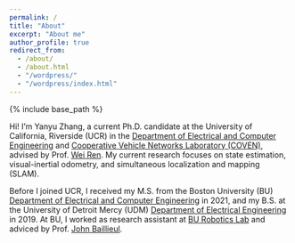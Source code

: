 ```yaml
---
permalink: /
title: "About"
excerpt: "About me"
author_profile: true
redirect_from: 
  - /about/
  - /about.html
  - "/wordpress/"
  - "/wordpress/index.html"
---
```


{% include base_path %}

Hi! I’m Yanyu Zhang, a current Ph.D. candidate at the University of California, Riverside (UCR) in the [Department of Electrical and Computer Engineering](https://www.ee.ucr.edu/) and [Cooperative Vehicle Networks Laboratory (COVEN)](https://coven.engr.ucr.edu/), advised by Prof. [Wei Ren](https://intra.ece.ucr.edu/~ren/). My current research focuses on state estimation, visual-inertial odometry, and simultaneous localization and mapping (SLAM). 

Before I joined UCR, I received my M.S. from the Boston University (BU) [Department of Electrical and Computer Engineering](https://www.bu.edu/eng/academics/departments-and-divisions/electrical-and-computer-engineering/) in 2021, and my B.S. at the University of Detroit Mercy (UDM) [Department of Electrical Engineering](https://www.udmercy.edu/index.php) in 2019. At BU, I worked as research assistant at [BU Robotics Lab](https://sites.bu.edu/robotics/) and adviced by Prof. [John Baillieul](https://people.bu.edu/johnb/).
